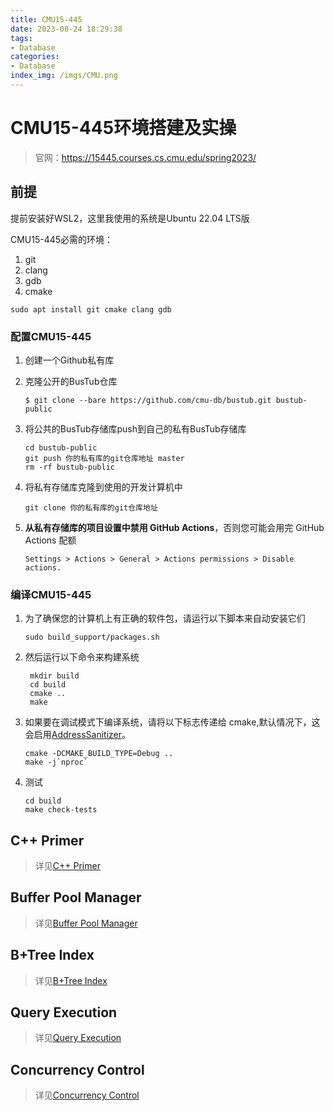 ```yaml
---
title: CMU15-445
date: 2023-08-24 18:29:38
tags:
- Database
categories: 
- Database
index_img: /imgs/CMU.png
---
```


# CMU15-445环境搭建及实操

> 官网：https://15445.courses.cs.cmu.edu/spring2023/

## 前提

提前安装好WSL2，这里我使用的系统是Ubuntu 22.04 LTS版

CMU15-445必需的环境：

1. git
2. clang
3. gdb
4. cmake

```shell
sudo apt install git cmake clang gdb
```

### 配置CMU15-445

1. 创建一个Github私有库

2. 克隆公开的BusTub仓库

   ```shell
   $ git clone --bare https://github.com/cmu-db/bustub.git bustub-public
   ```

3. 将公共的BusTub存储库push到自己的私有BusTub存储库

   ```shell
   cd bustub-public
   git push 你的私有库的git仓库地址 master
   rm -rf bustub-public
   ```

4. 将私有存储库克隆到使用的开发计算机中

   ```shell
   git clone 你的私有库的git仓库地址
   ```

5. **从私有存储库的项目设置中禁用 GitHub Actions**，否则您可能会用完 GitHub Actions 配额

   ```shell
   Settings > Actions > General > Actions permissions > Disable actions.
   ```

### 编译CMU15-445

1. 为了确保您的计算机上有正确的软件包，请运行以下脚本来自动安装它们

   ```shell
   sudo build_support/packages.sh
   ```

2. 然后运行以下命令来构建系统

   ```shell
    mkdir build
    cd build
    cmake ..
    make
   ```

3. 如果要在调试模式下编译系统，请将以下标志传递给 cmake,默认情况下，这会启用[AddressSanitizer](https://github.com/google/sanitizers)。

   ```shell
   cmake -DCMAKE_BUILD_TYPE=Debug ..
   make -j`nproc`
   ```

4. 测试

   ```shell
   cd build
   make check-tests
   ```

## C++ Primer

> 详见[C++ Primer](https://15445.courses.cs.cmu.edu/spring2023/project0/)

## Buffer Pool Manager

> 详见[Buffer Pool Manager](https://15445.courses.cs.cmu.edu/spring2023/project1/)

## B+Tree Index

> 详见[B+Tree Index](https://15445.courses.cs.cmu.edu/spring2023/project2/)

## Query Execution

> 详见[Query Execution](https://15445.courses.cs.cmu.edu/spring2023/project3/)

## Concurrency Control

> 详见[Concurrency Control](https://15445.courses.cs.cmu.edu/spring2023/project4/)







